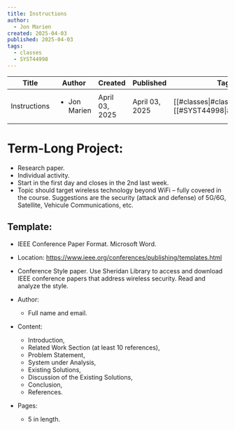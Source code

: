 ```yaml
---
title: Instructions
author:
  - Jon Marien
created: 2025-04-03
published: 2025-04-03
tags:
  - classes
  - SYST44998
---
```


| Title        | Author                       | Created        | Published      | Tags                                               |
| ------------ | ---------------------------- | -------------- | -------------- | -------------------------------------------------- |
| Instructions | <ul><li>Jon Marien</li></ul> | April 03, 2025 | April 03, 2025 | [[#classes\|#classes]], [[#SYST44998\|#SYST44998]] |

# Term-Long Project:  
- Research paper.
- Individual activity.
- Start in the first day and closes in the 2nd last week.
- Topic should target wireless technology beyond WiFi – fully covered in the course. Suggestions are the security (attack and defense) of 5G/6G, Satellite, Vehicule Communications, etc.  
## Template:
- IEEE Conference Paper Format. Microsoft Word.  
- Location: https://www.ieee.org/conferences/publishing/templates.html  
- Conference Style paper. Use Sheridan Library to access and download IEEE conference papers that address wireless security. Read and analyze the style.
  
- Author: 
	- Full name and email.

- Content: 
	- Introduction, 
	- Related Work Section (at least 10 references), 
	- Problem Statement, 
	- System under Analysis,
	- Existing Solutions, 
	- Discussion of the Existing Solutions, 
	- Conclusion, 
	- References.

- Pages:
	- 5 in length.
